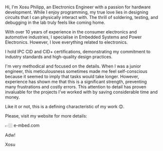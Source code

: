 Hi, I'm Xosu Philipp, an Electronics Engineer with a passion for hardware development. While I enjoy programming, my true love lies in designing circuits that I can physically interact with. The thrill of soldering, testing, and debugging in the lab truly feels like coming home.

With over 10 years of experience in the consumer electronics and automotive industries, I specialise in Embedded Systems and Power Electronics. However, I love everything related to electronics.

I hold IPC CID and CID+ certifications, demonstrating my commitment to industry standards and high-quality design practices.

I'm very methodical and focused on the details. When I was a junior engineer, this meticulousness sometimes made me feel self-conscious because it seemed to imply that tasks would take longer. However, experience has shown me that this is a significant strength, preventing many frustrations and costly errors. This attention to detail has proven invaluable for the projects I've worked with by saving considerable time and money. 

Like it or not, this is a defining characteristic of my work 😊.

Please, visit my website for more details: 

👉🏼 e-mbed.com

Adw!

Xosu
